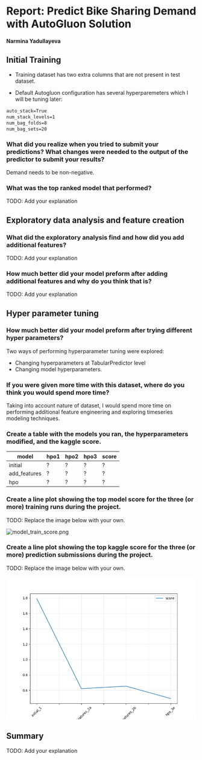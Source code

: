 # Report: Predict Bike Sharing Demand with AutoGluon Solution

#### Narmina Yadullayeva

## Initial Training

* Training dataset has two extra columns that are not present in test dataset. 

* Default Autogluon configuration has several hyperparemeters which I will be tuning later: 

```
auto_stack=True 
num_stack_levels=1
num_bag_folds=8
num_bag_sets=20
```

### What did you realize when you tried to submit your predictions? What changes were needed to the output of the predictor to submit your results?
Demand needs to be non-negative. 

### What was the top ranked model that performed?

TODO: Add your explanation

## Exploratory data analysis and feature creation
### What did the exploratory analysis find and how did you add additional features?
TODO: Add your explanation

### How much better did your model preform after adding additional features and why do you think that is?
TODO: Add your explanation

## Hyper parameter tuning

### How much better did your model preform after trying different hyper parameters?

Two ways of performing hyperparameter tuning were explored:
* Changing hyperparameters at TabularPredictor level
* Changing model hyperparameters.



### If you were given more time with this dataset, where do you think you would spend more time?

Taking into account nature of dataset, I would spend more time on performing additional feature engineering and exploring timeseries modeling techniques.

### Create a table with the models you ran, the hyperparameters modified, and the kaggle score.
|model|hpo1|hpo2|hpo3|score|
|--|--|--|--|--|
|initial|?|?|?|?|
|add_features|?|?|?|?|
|hpo|?|?|?|?|

### Create a line plot showing the top model score for the three (or more) training runs during the project.

TODO: Replace the image below with your own.

![model_train_score.png](img/model_train_score.png)

### Create a line plot showing the top kaggle score for the three (or more) prediction submissions during the project.

TODO: Replace the image below with your own.

![model_test_score.png](img/model_test_score.png)

## Summary
TODO: Add your explanation
